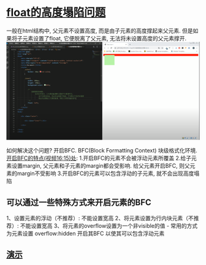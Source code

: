 # [float的高度塌陷问题](https://www.youtube.com/watch?v=Pc-RhCPCcD4&list=PLmOn9nNkQxJFs5KfK5ihVgb8nNccfkgxn&index=64)

一般在html结构中, 父元素不设置高度, 而是由子元素的高度撑起来父元素.
但是如果将子元素设置了float, 它便脱离了父元素, 无法将未设置高度的父元素撑开.
![38](../../../Image/CSS/38.png)

如何解决这个问题?
开启BFC. BFC(Block Formatting Context) 块级格式化环境.
[开启BFC的特点(视频16:15)处](https://www.youtube.com/watch?v=Pc-RhCPCcD4&list=PLmOn9nNkQxJFs5KfK5ihVgb8nNccfkgxn&index=64):
1.开启BFC的元素不会被浮动元素所覆盖
2.给子元素设置margin, 父元素和子元素的margin都会受影响. 给父元素开启BFC, 则父元素的margin不受影响
3.开启BFC的元素可以包含浮动的子元素, 就不会出现高度塌陷

## 可以通过一些特殊方式来开启元素的BFC

1、设置元素的浮动（不推荐）: 不能设置宽高
2、将元素设置为行内块元素（不推荐）: 不能设置宽高
3、将元素的overflow设置为一个非visible的值
    - 常用的方式 为元素设置 overflow:hidden 开启其BFC 以使其可以包含浮动元素

## [演示](https://www.youtube.com/watch?v=yygdkbsTKZI&list=PLmOn9nNkQxJFs5KfK5ihVgb8nNccfkgxn&index=65)